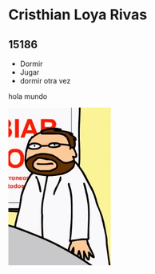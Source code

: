 # Cristhian Loya Rivas
## 15186
- Dormir
- Jugar
- dormir otra vez

hola mundo

![imagen](3Fostacio.webp)